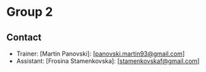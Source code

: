# Group 2

## Contact
- Trainer: [Martin Panovski]: [panovski.martin93@gmail.com]
- Assistant: [Frosina Stamenkovska]: [stamenkovskaf@gmail.com]
